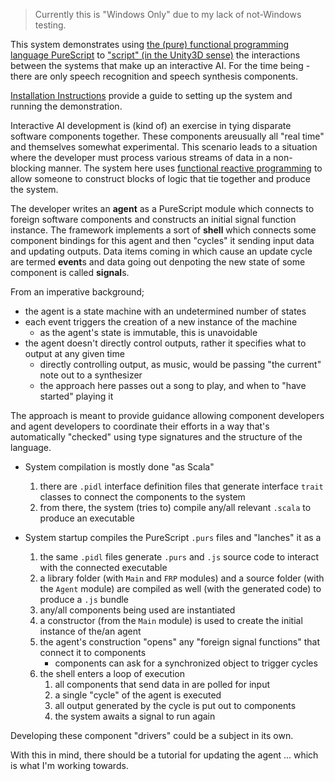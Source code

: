 

> Currently this is "Windows Only" due to my lack of not-Windows testing.

This system demonstrates using [the (pure) functional programming language PureScript](https://www.purescript.org/) to ["script" (in the Unity3D sense)](https://docs.unity3d.com/Manual/ScriptingSection.html) the interactions between the systems that make up an interactive AI.
For the time being - there are only speech recognition and speech synthesis components.

[Installation Instructions](INSTALL.md) provide a guide to setting up the system and running the demonstration.

Interactive AI development is (kind of) an exercise in tying disparate software components together.
These components areusually all "real time" and themselves somewhat experimental.
This scenario leads to a situation where the developer must process various streams of data in a non-blocking manner.
The system here uses [functional reactive programming](https://en.wikipedia.org/wiki/Functional_reactive_programming) to allow someone to construct blocks of logic that tie together and produce the system.

The developer writes an **agent** as a PureScript module which connects to foreign software components and constructs an initial signal function instance.
The framework implements a sort of **shell** which connects some component bindings for this agent and then "cycles" it sending input data and updating outputs.
Data items coming in which cause an update cycle are termed **event**s and data going out denpoting the new state of some component is called **signal**s.

<!-- need more rewrite here -->

From an imperative background;
- the agent is a state machine with an undetermined number of states
- each event triggers the creation of a new instance of the machine
	- as the agent's state is immutable, this is unavoidable
- the agent doesn't directly control outputs, rather it specifies what to output at any given time
	- directly controlling output, as music, would be passing "the current" note out to a synthesizer
	- the approach here passes out a song to play, and when to "have started" playing it

The approach is meant to provide guidance allowing component developers and agent developers to coordinate their efforts in a way that's automatically "checked" using type signatures and the structure of the language.

- System compilation is mostly done "as Scala"
	1. there are `.pidl` interface definition files that generate interface `trait` classes to connect the components to the system
	2. from there, the system (tries to) compile any/all relevant `.scala` to produce an executable

- System startup compiles the PureScript `.purs` files and "lanches" it as a
	1. the same `.pidl` files generate `.purs` and `.js` source code to interact with the connected executable
	2. a library folder (with `Main` and `FRP` modules) and a source folder (with the `Agent` module) are compiled as well (with the generated code) to produce a `.js` bundle
	3. any/all components being used are instantiated
	4. a constructor (from the `Main` module) is used to create the initial instance of the/an agent
	5. the agent's construction "opens" any "foreign signal functions" that connect it to components
		- components can ask for a synchronized object to trigger cycles
	6. the shell enters a loop of execution
		1. all components that send data in are polled for input
		2. a single "cycle" of the agent is executed
		3. all output generated by the cycle is put out to components
		4. the system awaits a signal to run again

Developing these component "drivers" could be a subject in its own.

With this in mind, there should be a tutorial for updating the agent ... which is what I'm working towards.